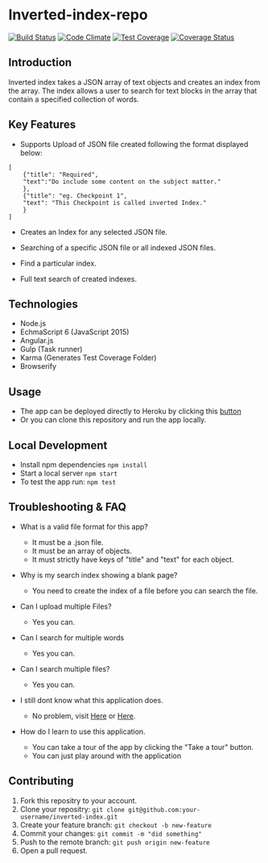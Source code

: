# Inverted-index-repo
[![Build Status](https://travis-ci.org/andela-jomadoye/Inverted-index-repo.svg?branch=master)](https://travis-ci.org/andela-jomadoye/Inverted-index-repo) [![Code Climate](https://codeclimate.com/github/andela-jomadoye/Inverted-index-repo/badges/gpa.svg)](https://codeclimate.com/github/andela-jomadoye/Inverted-index-repo) [![Test Coverage](https://codeclimate.com/github/andela-jomadoye/Inverted-index-repo/badges/issue_count.svg)](https://codeclimate.com/github/andela-jomadoye/Inverted-index-repo) [![Coverage Status](https://coveralls.io/repos/github/andela-jomadoye/Inverted-index-repo/badge.svg)](https://coveralls.io/github/andela-jomadoye/Inverted-index-repo)

## Introduction
Inverted index takes a JSON array of text objects and creates an index from the array. The index allows a user to search for text blocks in the array that contain a specified collection of words.

## Key Features

* Supports Upload of JSON file created following the format displayed below:

```
[
    {"title": "Required",
    "text":"Do include some content on the subject matter."
    },
    {"title": "eg. Checkpoint 1",
    "text": "This Checkpoint is called inverted Index."
    }
]
```

* Creates an Index for any selected JSON file.

* Searching of a specific JSON file or all indexed JSON files.
* Find a particular index.
* Full text search of created indexes.

## Technologies
- Node.js
- EchmaScript 6 (JavaScript 2015)
- Angular.js
- Gulp (Task runner)
- Karma (Generates Test Coverage Folder)
- Browserify

## Usage
  - The app can be deployed directly to Heroku by clicking this  [button](https://slimjed.github.io/)
  - Or you can clone this repository and run the app locally.

## Local Development
- Install npm dependencies `npm install`
- Start a local server `npm start`
- To test the app run: `npm test`

## Troubleshooting & FAQ
- What is a valid file format for this app?
    - It must be a .json file.
    - It must be an array of objects.
    - It must strictly have keys of "title" and "text" for each object.

- Why is my search index showing a blank page?
    - You need to create the index of a file before you can search the file.

- Can I upload multiple Files?
    - Yes you can.

- Can I search for multiple words
    - Yes you can.

- Can I search multiple files?
    - Yes you can.

- I still dont know what this application does.
    - No problem, visit [Here](https://en.wikipedia.org/wiki/Inverted_index) or [Here](https://www.elastic.co/guide/en/elasticsearch/guide/current/inverted-index.html).

- How do I learn to use this application.
    - You can take a tour of the app by clicking the "Take a tour" button.
    - You can just play around with the application

## Contributing
1. Fork this repositry to your account.
1. Clone your repositry: `git clone git@github.com:your-username/inverted-index.git`
1. Create your feature branch: `git checkout -b new-feature`
1. Commit your changes: `git commit -m "did something"`
1. Push to the remote branch: `git push origin new-feature`
1. Open a pull request.
